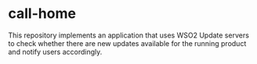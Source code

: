 # call-home

This repository implements an application that uses WSO2 Update servers to check whether there are new updates available for the running product and notify users accordingly.
